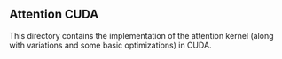 ## Attention CUDA

This directory contains the implementation of the attention kernel (along with variations and some basic optimizations) in CUDA.